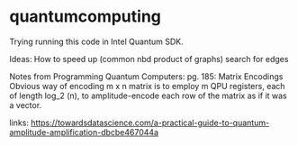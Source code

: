 # quantumcomputing
Trying running this code in Intel Quantum SDK.


Ideas:
How to speed up (common nbd product of graphs) search for edges

Notes from Programming Quantum Computers:
pg. 185: Matrix Encodings
Obvious way of encoding m x n matrix is to employ m QPU registers, each of length log_2 (n), to amplitude-encode each row of the matrix as if it was a vector. 

links:
https://towardsdatascience.com/a-practical-guide-to-quantum-amplitude-amplification-dbcbe467044a
